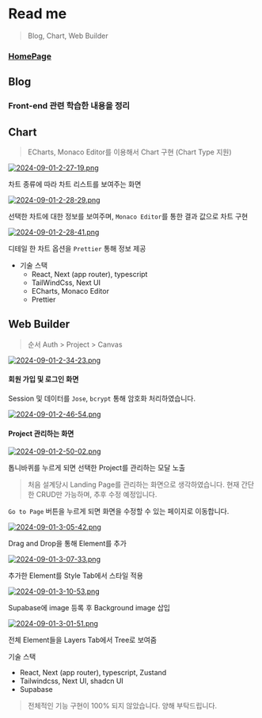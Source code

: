 # Read me

> Blog, Chart, Web Builder

### [HomePage](https://wonlee1205-blog.vercel.app/)

## Blog

### Front-end 관련 학습한 내용을 정리

## Chart

> ECharts, Monaco Editor를 이용해서 Chart 구현 (Chart Type 지원)

[![2024-09-01-2-27-19.png](https://i.postimg.cc/3x47w53M/2024-09-01-2-27-19.png)](https://postimg.cc/QF3v6zBS)

차트 종류에 따라 차트 리스트를 보여주는 화면

[![2024-09-01-2-28-29.png](https://i.postimg.cc/nLqJv4s0/2024-09-01-2-28-29.png)](https://postimg.cc/HJWRm79y)

선택한 차트에 대한 정보를 보여주며, `Monaco Editor`를 통한 결과 값으로 차트 구현

[![2024-09-01-2-28-41.png](https://i.postimg.cc/k4hfGZnZ/2024-09-01-2-28-41.png)](https://postimg.cc/XGdwDsBc)

디테일 한 차트 옵션을 `Prettier` 통해 정보 제공

- 기술 스택
  - React, Next (app router), typescript
  - TailWindCss, Next UI
  - ECharts, Monaco Editor
  - Prettier

## Web Builder

> 순서 Auth > Project > Canvas

[![2024-09-01-2-34-23.png](https://i.postimg.cc/tgqKVKjC/2024-09-01-2-34-23.png)](https://postimg.cc/21tcsXyP)

#### 회원 가입 및 로그인 화면

Session 및 데이터를 `Jose`, `bcrypt` 통해 암호화 처리하였습니다.

[![2024-09-01-2-46-54.png](https://i.postimg.cc/prfCCdQN/2024-09-01-2-46-54.png)](https://postimg.cc/RJ0wV4bG)

#### Project 관리하는 화면

[![2024-09-01-2-50-02.png](https://i.postimg.cc/VN2FctDQ/2024-09-01-2-50-02.png)](https://postimg.cc/B8cFTXrM)

톱니바퀴를 누르게 되면 선택한 Project를 관리하는 모달 노출

> 처음 설계당시 Landing Page를 관리하는 화면으로 생각하였습니다. 현재 간단한 CRUD만 가능하며, 추후 수정 예정입니다.

`Go to Page` 버튼을 누르게 되면 화면을 수정할 수 있는 페이지로 이동합니다.

[![2024-09-01-3-05-42.png](https://i.postimg.cc/pLHT3LDG/2024-09-01-3-05-42.png)](https://postimg.cc/0bVPwxXD)

Drag and Drop을 통해 Element를 추가

[![2024-09-01-3-07-33.png](https://i.postimg.cc/TP2PYNNn/2024-09-01-3-07-33.png)](https://postimg.cc/fVFs8CNb)

추가한 Element를 Style Tab에서 스타일 적용

[![2024-09-01-3-10-53.png](https://i.postimg.cc/dtMtTVSs/2024-09-01-3-10-53.png)](https://postimg.cc/WtnPBTvC)

Supabase에 image 등록 후 Background image 삽입

[![2024-09-01-3-01-51.png](https://i.postimg.cc/xjp1jPLz/2024-09-01-3-01-51.png)](https://postimg.cc/146QJwCm)

전체 Element들을 Layers Tab에서 Tree로 보여줌

기술 스택

- React, Next (app router), typescript, Zustand
- Tailwindcss, Next UI, shadcn UI
- Supabase

> 전체적인 기능 구현이 100% 되지 않았습니다. 양해 부탁드립니다.

